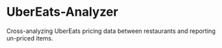# UberEats-Analyzer
Cross-analyzing UberEats pricing data between restaurants and reporting un-priced items.
